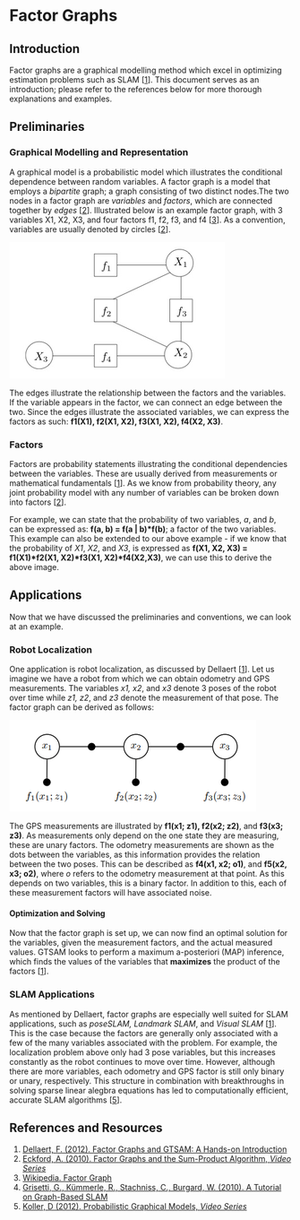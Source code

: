 # Factor Graphs

## Introduction

Factor graphs are a graphical modelling method which excel in optimizing
estimation problems such as SLAM [[1][Dellaert2012]]. This document serves as
an introduction; please refer to the references below for more thorough
explanations and examples.

## Preliminaries

### Graphical Modelling and Representation

A graphical model is a probabilistic model which illustrates the conditional
dependence between random variables. A factor graph is a model that employs a
*bipartite* graph; a graph consisting of two distinct nodes.The two nodes in
a factor graph are *variables* and *factors*, which are connected together by
*edges* [[2][Eckford2010]]. Illustrated below is an example factor graph,
with 3 variables X1, X2, X3, and four factors f1, f2, f3, and f4 [[3][Wiki]].
As a convention, variables are usually denoted by circles [[2][Eckford2010]].

![Factor Graph](images/factor_graph.jpg)

The edges illustrate the relationship between the factors and the variables. If
the variable appears in the factor, we can connect an edge between the two.
Since the edges illustrate the associated variables, we can express the factors
as such: **f1(X1), f2(X1, X2), f3(X1, X2), f4(X2, X3)**.

### Factors

Factors are probability statements illustrating the conditional dependencies
between the variables. These are usually derived from measurements or
mathematical fundamentals [[1][Dellaert2012]]. As we know from probability
theory, any joint probability model with any number of variables can be broken
down into factors [[2][Eckford2010]].

For example, we can state that the probability of two variables, *a*, and *b*,
can be expressed as: **f(a, b) = f(a | b)\*f(b)**; a factor of the two
variables. This example can also be extended to our above example - if we know
that the probability of *X1*, *X2*, and *X3*, is expressed as **f(X1, X2, X3) =
f1(X1)\*f2(X1, X2)\*f3(X1, X2)\*f4(X2,X3)**, we can use this to derive the
above image.

## Applications

Now that we have discussed the preliminaries and conventions, we can look at an
example.

### Robot Localization

One application is robot localization, as discussed by Dellaert
[[1][Dellaert2012]]. Let us imagine we have a robot from which we can obtain
odometry and GPS measurements. The variables *x1, x2*, and *x3* denote 3 poses
of the robot over time while *z1, z2*, and *z3* denote the measurement of that
pose. The factor graph can be derived as follows:

![Factor Graph 2](images/factor_graph_2.jpg)

The GPS measurements are illustrated by **f1(x1; z1), f2(x2; z2)**, and
**f3(x3; z3)**. As measurements only depend on the one state they are
measuring, these are unary factors. The odometry measurements are shown as the
dots between the variables, as this information provides the relation between
the two poses. This can be described as **f4(x1, x2; o1)**, and **f5(x2, x3;
o2)**, where *o* refers to the odometry measurement at that point. As this
depends on two variables, this is a binary factor. In addition to this, each of
these measurement factors will have associated noise.


#### Optimization and Solving

Now that the factor graph is set up, we can now find an optimal solution for
the variables, given the measurement factors, and the actual measured values.
GTSAM looks to perform a maximum a-posteriori (MAP) inference, which finds the
values of the variables that **maximizes** the product of the factors
[[1][Dellaert2012]].

### SLAM Applications

As mentioned by Dellaert, factor graphs are especially well suited for SLAM
applications, such as *poseSLAM, Landmark SLAM*, and *Visual SLAM*
[[1][Dellaert2012]]. This is the case because the factors are generally only
associated with a few of the many variables associated with the problem. For
example, the localization problem above only had 3 pose variables, but this
increases constantly as the robot continues to move over time. However,
although there are more variables, each odometry and GPS factor is still only
binary or unary, respectively. This structure in combination with breakthroughs
in solving sparse linear alegbra equations has led to computationally
efficient, accurate SLAM algorithms [[5][Grisetti2010]].


## References and Resources
1.  [Dellaert, F. (2012). Factor Graphs and GTSAM: A Hands-on Introduction][Dellaert2012]
2.  [Eckford, A. (2010). Factor Graphs and the Sum-Product Algorithm, *Video Series*][Eckford2010]
3.  [Wikipedia. Factor Graph][Wiki]
4.  [Grisetti, G., Kümmerle, R., Stachniss, C., Burgard, W. (2010). A Tutorial on Graph-Based SLAM][Grisetti2010]
5.  [Koller, D (2012). Probabilistic Graphical Models, *Video Series*][Koller2012]

[Dellaert2012]: https://research.cc.gatech.edu/borg/sites/edu.borg/files/downloads/gtsam.pdf
[Eckford2010]: https://www.youtube.com/watch?v=8H5LJVgtzsg
[Wiki]: https://en.wikipedia.org/wiki/Factor_graph
[Grisetti2010]: http://www2.informatik.uni-freiburg.de/~stachnis/pdf/grisetti10titsmag.pdf
[Koller2012]: https://www.youtube.com/watch?v=6ODl1rxoT14&list=PL50E6E80E8525B59C&index=5

